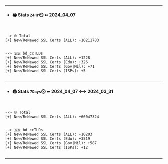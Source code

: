 

---
- #### 🖨️ **Stats** `24Hr`⏲️ ➼ 2024_04_07
```console


--> 🌐 Total
[+] New/ReNewed SSL Certs (ALL): +10211783


--> 🇧🇩 bd_ccTLDs
[+] New/ReNewed SSL Certs (ALL): +1228
[+] New/ReNewed SSL Certs (Edu): +326
[+] New/ReNewed SSL Certs (Gov|Mil): +71
[+] New/ReNewed SSL Certs (ISPs): +5


```

---
- #### 🖨️ **Stats** `7Days`⏲️ ➼ 2024_04_07 <--> 2024_03_31
```console


--> 🌐 Total
[+] New/ReNewed SSL Certs (ALL): +66047324


--> 🇧🇩 bd_ccTLDs
[+] New/ReNewed SSL Certs (ALL): +10203
[+] New/ReNewed SSL Certs (Edu): +3519
[+] New/ReNewed SSL Certs (Gov|Mil): +587
[+] New/ReNewed SSL Certs (ISPs): +12


```

---

